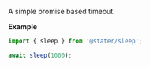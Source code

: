 A simple promise based timeout.

**Example**
```typescript
import { sleep } from '@stater/sleep';

await sleep(1000);
```
